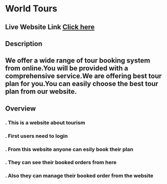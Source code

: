 # World Tours

## Live Website Link [Click here](https://tuorism-delivery-website.web.app)

## Description

## We offer a wide range of tour booking system from online.You will be provided with a comprehensive service.We are offering best tour plan for you.You can easily choose the best tour plan from our website.

## Overview

### . This is a website about tourism

### . First users need to login

### . From this website anyone can esily book their plan

### . They can see their booked orders from here

### . Also they can manage their booked order from the website

